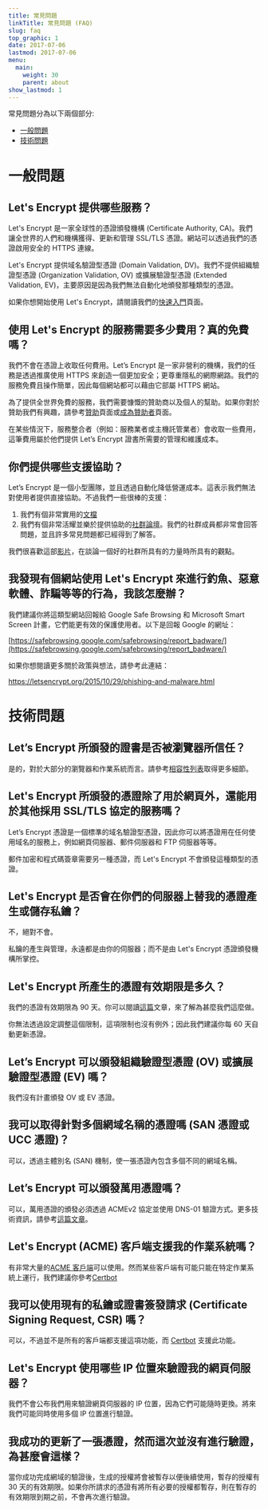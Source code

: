 ```yaml
---
title: 常見問題
linkTitle: 常見問題 (FAQ)
slug: faq
top_graphic: 1
date: 2017-07-06
lastmod: 2017-07-06
menu:
  main:
    weight: 30
    parent: about
show_lastmod: 1
---
```



常見問題分為以下兩個部分:

* [一般問題](#general)
* [技術問題](#technical)

# <a id="general">一般問題</a>

## Let's Encrypt 提供哪些服務？

Let's Encrypt 是一家全球性的憑證頒發機構 (Certificate Authority, CA)。我們讓全世界的人們和機構獲得、更新和管理 SSL/TLS 憑證。網站可以透過我們的憑證啟用安全的 HTTPS 連線。

Let's Encrypt 提供域名驗證型憑證 (Domain Validation, DV)。我們不提供組織驗證型憑證 (Organization Validation, OV) 或擴展驗證型憑證 (Extended Validation, EV)，主要原因是因為我們無法自動化地頒發那種類型的憑證。 

如果你想開始使用 Let's Encrypt，請閱讀我們的[快速入門](/getting-started)頁面。

## 使用 Let's Encrypt 的服務需要多少費用？真的免費嗎？
我們不會在憑證上收取任何費用。Let’s Encrypt 是一家非營利的機構，我們的任務是透過推廣使用 HTTPS 來創造一個更加安全；更尊重隱私的網際網路。我們的服務免費且操作簡單，因此每個網站都可以藉由它部屬 HTTPS 網站。

為了提供全世界免費的服務，我們需要慷慨的贊助商以及個人的幫助。如果你對於贊助我們有興趣，請參考[贊助](/donate)頁面或[成為贊助者](/become-a-sponsor)頁面。

在某些情況下，服務整合者（例如：服務業者或主機託管業者）會收取一些費用，這筆費用屬於他們提供 Let’s Encrypt 證書所需要的管理和維護成本。

## 你們提供哪些支援協助？

Let’s Encrypt 是一個小型團隊，並且透過自動化降低營運成本。這表示我們無法對使用者提供直接協助。不過我們一些很棒的支援：

1. 我們有個非常實用的[文檔](/docs)
2. 我們有個非常活耀並樂於提供協助的[社群論壇](https://community.letsencrypt.org/)。我們的社群成員都非常會回答問題，並且許多常見問題都已經得到了解答。

我們很喜歡這部[影片](https://www.youtube.com/watch?v=Xe1TZaElTAs)，在談論一個好的社群所具有的力量時所具有的觀點。

## 我發現有個網站使用 Let's Encrypt 來進行釣魚、惡意軟體、詐騙等等的行為，我該怎麼辦？

我們建議你將這類型網站回報給 Google Safe Browsing 和 Microsoft Smart Screen 計畫，它們能更有效的保護使用者。以下是回報 Google 的網址：

[https://safebrowsing.google.com/safebrowsing/report_badware/](https://safebrowsing.google.com/safebrowsing/report_badware/)

如果你想閱讀更多關於政策與想法，請參考此連結：

https://letsencrypt.org/2015/10/29/phishing-and-malware.html

# <a id="technical">技術問題</a>

## Let’s Encrypt 所頒發的證書是否被瀏覽器所信任？

是的，對於大部分的瀏覽器和作業系統而言。請參考[相容性列表](/docs/cert-compat)取得更多細節。

## Let's Encrypt 所頒發的憑證除了用於網頁外，還能用於其他採用 SSL/TLS 協定的服務嗎？

Let’s Encrypt 憑證是一個標準的域名驗證型憑證，因此你可以將憑證用在任何使用域名的服務上，例如網頁伺服器、郵件伺服器和 FTP 伺服器等等。

郵件加密和程式碼簽章需要另一種憑證，而 Let's Encrypt 不會頒發這種類型的憑證。

## Let's Encrypt 是否會在你們的伺服器上替我的憑證產生或儲存私鑰？

不，絕對不會。

私鑰的產生與管理，永遠都是由你的伺服器；而不是由 Let's Encrypt 憑證頒發機構所掌控。

## Let's Encrypt 所產生的憑證有效期限是多久？

我們的憑證有效期限為 90 天。你可以閱讀[這篇](/2015/11/09/why-90-days.html)文章，來了解為甚麼我們這麼做。

你無法透過設定調整這個限制，這項限制也沒有例外；因此我們建議你每 60 天自動更新憑證。

## Let’s Encrypt 可以頒發組織驗證型憑證 (OV) 或擴展驗證型憑證 (EV) 嗎？

我們沒有計畫頒發 OV 或 EV 憑證。

## 我可以取得針對多個網域名稱的憑證嗎 (SAN 憑證或 UCC 憑證)？

可以，透過主體別名 (SAN) 機制，使一張憑證內包含多個不同的網域名稱。

## Let’s Encrypt 可以頒發萬用憑證嗎？

可以，萬用憑證的頒發必須透過 ACMEv2 協定並使用 DNS-01 驗證方式。更多技術資訊，請參考[這篇文章](https://community.letsencrypt.org/t/acme-v2-production-environment-wildcards/55578)。

## Let's Encrypt (ACME) 客戶端支援我的作業系統嗎？

有非常大量的[ACME 客戶端](/docs/client-options)可以使用。然而某些客戶端有可能只能在特定作業系統上運行，我們建議你參考[Certbot](https://certbot.eff.org/)


## 我可以使用現有的私鑰或證書簽發請求 (Certificate Signing Request, CSR) 嗎？

可以，不過並不是所有的客戶端都支援這項功能，而 [Certbot](https://certbot.eff.org/) 支援此功能。

## Let's Encrypt 使用哪些 IP 位置來驗證我的網頁伺服器？

我們不會公布我們用來驗證網頁伺服器的 IP 位置，因為它們可能隨時更換。將來我們可能同時使用多個 IP 位置進行驗證。

## 我成功的更新了一張憑證，然而這次並沒有進行驗證，為甚麼會這樣？

當你成功完成網域的驗證後，生成的授權將會被暫存以便後續使用，暫存的授權有 30 天的有效期限。如果你所請求的憑證有將所有必要的授權都暫存，則在暫存的有效期限到期之前，不會再次進行驗證。
